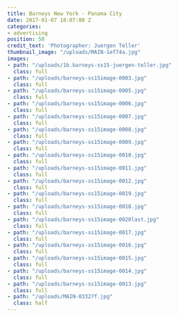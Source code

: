 ```yaml
---
title: Barneys New York - Panama City
date: 2017-01-07 18:07:00 Z
categories:
- advertising
position: 50
credit_text: 'Photographer: Juergen Teller'
thumbnail_image: "/uploads/MAIN-1ef74a.jpg"
images:
- path: "/uploads/1b.barneys-ss15-juergen-teller.jpg"
  class: full
- path: "/uploads/barneys-ss15image-0003.jpg"
  class: full
- path: "/uploads/barneys-ss15image-0005.jpg"
  class: full
- path: "/uploads/barneys-ss15image-0006.jpg"
  class: full
- path: "/uploads/barneys-ss15image-0007.jpg"
  class: full
- path: "/uploads/barneys-ss15image-0008.jpg"
  class: full
- path: "/uploads/barneys-ss15image-0009.jpg"
  class: full
- path: "/uploads/barneys-ss15image-0010.jpg"
  class: full
- path: "/uploads/barneys-ss15image-0011.jpg"
  class: full
- path: "/uploads/barneys-ss15image-0012.jpg"
  class: full
- path: "/uploads/barneys-ss15image-0019.jpg"
  class: full
- path: "/uploads/barneys-ss15image-0018.jpg"
  class: full
- path: "/uploads/barneys-ss15image-0020last.jpg"
  class: full
- path: "/uploads/barneys-ss15image-0017.jpg"
  class: full
- path: "/uploads/barneys-ss15image-0016.jpg"
  class: full
- path: "/uploads/barneys-ss15image-0015.jpg"
  class: full
- path: "/uploads/barneys-ss15image-0014.jpg"
  class: full
- path: "/uploads/barneys-ss15image-0013.jpg"
  class: full
- path: "/uploads/MAIN-03327f.jpg"
  class: half
---
```


